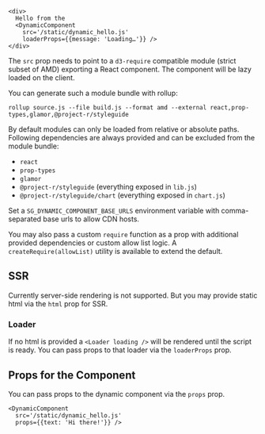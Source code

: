 ```react
<div>
  Hello from the
  <DynamicComponent
    src='/static/dynamic_hello.js'
    loaderProps={{message: 'Loading…'}} />
</div>
```

The `src` prop needs to point to a `d3-require` compatible module (strict subset of AMD) exporting a React component. The component will be lazy loaded on the client.

You can generate such a module bundle with rollup:
```
rollup source.js --file build.js --format amd --external react,prop-types,glamor,@project-r/styleguide
```

By default modules can only be loaded from relative or absolute paths. Following dependencies are always provided and can be excluded from the module bundle:
- `react`
- `prop-types`
- `glamor`
- `@project-r/styleguide` (everything exposed in `lib.js`)
- `@project-r/styleguide/chart` (everything exposed in `chart.js`)

Set a `SG_DYNAMIC_COMPONENT_BASE_URLS` environment variable with comma-separated base urls to allow CDN hosts.

You may also pass a custom `require` function as a prop with additional provided dependencies or custom allow list logic. A `createRequire(allowList)` utility is available to extend the default.

## SSR

Currently server-side rendering is not supported. But you may provide static html via the `html` prop for SSR.

### Loader

If no html is provided a `<Loader loading />` will be rendered until the script is ready. You can pass props to that loader via the `loaderProps` prop. 

## Props for the Component

You can pass props to the dynamic component via the `props` prop.

```react
<DynamicComponent
  src='/static/dynamic_hello.js'
  props={{text: 'Hi there!'}} />
```
